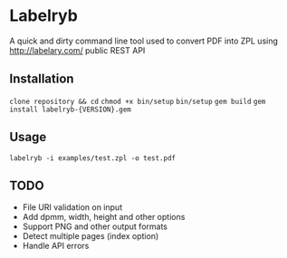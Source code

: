 # Labelryb

A quick and dirty command line tool used to convert PDF into ZPL using http://labelary.com/ public REST API

## Installation
`clone repository && cd`
`chmod +x bin/setup`
`bin/setup`
`gem build`
`gem install labelryb-{VERSION}.gem`

## Usage
`labelryb -i examples/test.zpl -o test.pdf`

## TODO
- File URI validation on input
- Add dpmm, width, height and other options
- Support PNG and other output formats
- Detect multiple pages (index option)
- Handle API errors
